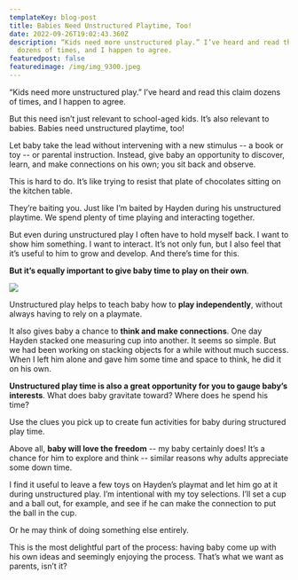 ```yaml
---
templateKey: blog-post
title: Babies Need Unstructured Playtime, Too!
date: 2022-09-26T19:02:43.360Z
description: “Kids need more unstructured play.” I’ve heard and read this claim
  dozens of times, and I happen to agree.
featuredpost: false
featuredimage: /img/img_9300.jpeg
---
```

“Kids need more unstructured play.” I’ve heard and read this claim dozens of times, and I happen to agree.

But this need isn’t just relevant to school-aged kids. It’s also relevant to babies. Babies need unstructured playtime, too!

Let baby take the lead without intervening with a new stimulus -- a book or toy -- or parental instruction. Instead, give baby an opportunity to discover, learn, and make connections on his own; you sit back and observe.

This is hard to do. It’s like trying to resist that plate of chocolates sitting on the kitchen table. 

They’re baiting you. Just like I’m baited by Hayden during his unstructured playtime. We spend plenty of time playing and interacting together. 

But even during unstructured play I often have to hold myself back. I want to show him something. I want to interact. It’s not only fun, but I also feel that it’s useful to him to grow and develop. And there’s time for this. 

**But it’s equally important to give baby time to play on their own**.

![](/img/c78e7d77-ad2c-4bfa-bcb0-79ca3c711bf7.jpeg)

Unstructured play helps to teach baby how to **play independently**, without always having to rely on a playmate.  

It also gives baby a chance to **think and make connections**. One day Hayden stacked one measuring cup into another. It seems so simple. But we had been working on stacking objects for a while without much success. When I left him alone and gave him some time and space to think, he did it on his own.

**Unstructured play time is also a great opportunity for you to gauge baby’s interests**. What does baby gravitate toward? Where does he spend his time? 

Use the clues you pick up to create fun activities for baby during structured play time. 

Above all, **baby will love the freedom** -- my baby certainly does! It’s a chance for him to explore and think -- similar reasons why adults appreciate some down time. 

I find it useful to leave a few toys on Hayden’s playmat and let him go at it during unstructured play. I’m intentional with my toy selections. I’ll set a cup and a ball out, for example, and see if he can make the connection to put the ball in the cup. 

Or he may think of doing something else entirely.

This is the most delightful part of the process: having baby come up with his own ideas and seemingly enjoying the process. That’s what we want as parents, isn’t it?